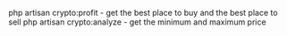 php artisan crypto:profit - get the best place to buy and the best place to sell
php artisan crypto:analyze - get the minimum and maximum price

